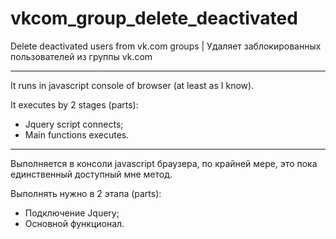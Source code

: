 vkcom_group_delete_deactivated
==============================

Delete deactivated users from vk.com groups | Удаляет заблокированных пользователей из группы vk.com

---
It runs in javascript console of browser (at least as I know).

It executes by 2 stages (parts): 
- Jquery script connects;
- Main functions executes.

---
Выполняется в консоли javascript браузера, по крайней мере, это пока единственный доступный мне метод.

Выполнять нужно в 2 этапа (parts):
- Подключение Jquery;
- Основной функционал.

